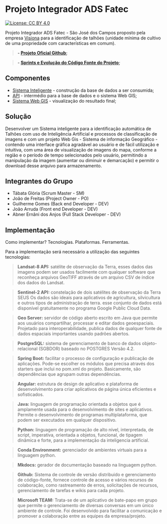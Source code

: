 # Projeto Integrador ADS Fatec

[![License: CC BY 4.0](https://img.shields.io/badge/license-MIT-green)](https://github.com/ProjetoIntegradorADSFatec/pi-docs/blob/master/LICENSE)

Projeto Integrador ADS Fatec - São José dos Campos proposto pela empresa [Visiona](http://www.visionaespacial.com.br/) para a identificação de talhões (unidade mínima de cultivo de uma propriedade com características em comum).

> **- [Projeto Oficial Github](https://github.com/ProjetoIntegradorADSFatec);**

> **- [Sprints e Evolução do Código Fonte do Projeto](/changes);**

## Componentes

- [Sistema Inteligente](https://github.com/ProjetoIntegradorADSFatec/python-cnn) - construção da base de dados a ser consumida;
- [API](https://github.com/ProjetoIntegradorADSFatec/api-restful) - intermédio para a base de dados e o sistema Web GIS;
- [Sistema Web GIS](https://github.com/ProjetoIntegradorADSFatec/web-gis) - visualização do resultado final;

## Solução

Desenvolver um Sistema inteligente para a identificação automática de Talhões com uso de Inteligência Artificial e processos de classificação de imagens e com um projeto Web Gis - Sistema de informação Geográfico - contendo uma interface gráfica agradável ao usuário e de fácil utilização e intuitiva, com uma área de visualização de imagens do mapa, conforme a região e o período de tempo selecionados pelo usuário, permitindo a manipulação da imagem (aumentar ou diminuir e demarcação) e permitir o download desse arquivo para armazenamento.

## Integrantes do Grupo

- Tábata Glória (Scrum Master - SM)
- Joâo de Freitas (Project Owner - PO)
- Guilherme Gomes (Back end Developer - DEV)
- João Arruda (Front end Developer - DEV)
- Abner Ernâni dos Anjos (Full Stack Developer - DEV)

## Implementação

Como implementar? Tecnologias. Plataformas. Ferramentas.

Para a implementação será necessário a utilização das seguintes tecnologias:

> **Landsat-8 API:** satélite de observação da Terra, esses dados das imagens  podem ser usados facilmente com qualquer software que reconheça arquivos GeoTIFF através de um arquivo CSV de índice dos dados do Landsat.

> **Sentinel-2 API:** constelação de dois satélites de observação da Terra SEUS Os dados são ideais para aplicativos de agricultura, silvicultura e outros tipos de administração de terra. esse conjunto de dados está disponível gratuitamente no programa Google Public Cloud Data.

> **Geo Server:** servidor de código aberto escrito em Java que permite aos usuários compartilhar, processar e editar dados geoespaciais. Projetado para interoperabilidade, publica dados de qualquer fonte de dados espaciais importantes usando padrões abertos.

> **PostgreSQL:** sistema de gerenciamento de banco de dados objeto-relacional (SGBDOR) baseado no POSTGRES Versão 4.2.

> **Spring Boot:** facilitar o processo de configuração e publicação de aplicações. Pode-se escolher os módulos que precisa através dos starters que inclui no pom.xml do projeto. Basicamente, são dependências que agrupam outras dependências.

> **Angular:** estrutura de design de aplicativo e plataforma de desenvolvimento para criar aplicativos de página única eficientes e sofisticados.

> **Java:** linguagem de programação orientada a objetos que é amplamente usada para o desenvolvimento de sites e aplicativos. Permite o desenvolvimento de programas multiplataforma, que podem ser executados em qualquer dispositivo.

> **Python:** linguagem de programação de alto nível, interpretada, de script, imperativa, orientada a objetos, funcional, de tipagem dinâmica e forte, para a implementação da inteligencia artificial.

> **Conda Environment:** gerenciador de ambientes virtuais para a linguagem python.

> **Mkdocs:** gerador de documentação baseado na linguagem python.

> **Github:** Sistema de controle de versão distribuido e gerenciamento de código-fonte, fornece controle de acesso e vários recursos de colaboração, como rastreamento de erros, solicitações de recursos, gerenciamento de tarefas e wikis para cada projeto.

> **Microsoft TEAM:** Trata-se de um aplicativo de bate-papo em grupo que permite o gerenciamento de diversas conversas em um único ambiente de controle. Foi desenvolvido para facilitar a comunicação e promover a colaboração entre as equipes da empresa/projeto.
